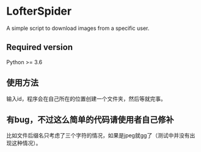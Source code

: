 # LofterSpider
A simple script to download images from a specific user.

## Required version
Python >= 3.6

## 使用方法
输入id，程序会在自己所在的位置创建一个文件夹，然后等就完事。

## 有bug，不过这么简单的代码请使用者自己修补
比如文件后缀名只考虑了三个字符的情况，如果是jpeg就gg了（测试中并没有出现这种情况）。
